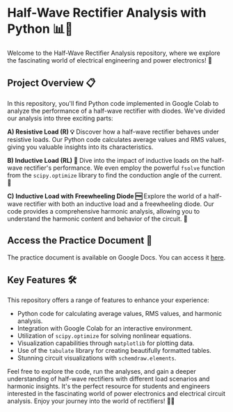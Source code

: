 # Half-Wave Rectifier Analysis with Python 📊🔌

Welcome to the Half-Wave Rectifier Analysis repository, where we explore the fascinating world of electrical engineering and power electronics! 🌟

## Project Overview 📋

In this repository, you'll find Python code implemented in Google Colab to analyze the performance of a half-wave rectifier with diodes. We've divided our analysis into three exciting parts:

**A) Resistive Load (R) 💡**
Discover how a half-wave rectifier behaves under resistive loads. Our Python code calculates average values and RMS values, giving you valuable insights into its characteristics.

**B) Inductive Load (RL) 🔄**
Dive into the impact of inductive loads on the half-wave rectifier's performance. We even employ the powerful `fsolve` function from the `scipy.optimize` library to find the conduction angle of the current. 🧠

**C) Inductive Load with Freewheeling Diode 🆓**
Explore the world of a half-wave rectifier with both an inductive load and a freewheeling diode. Our code provides a comprehensive harmonic analysis, allowing you to understand the harmonic content and behavior of the circuit. 🎵

## Access the Practice Document 📄

The practice document is available on Google Docs. You can access it [here](https://docs.google.com/document/d/1wCUzZzsdJT8SnEedVSRaJ2YjO6Ahd6AkfmzxlnhLP-8/edit?usp=sharing).

## Key Features 🛠️

This repository offers a range of features to enhance your experience:

- Python code for calculating average values, RMS values, and harmonic analysis.
- Integration with Google Colab for an interactive environment.
- Utilization of `scipy.optimize` for solving nonlinear equations.
- Visualization capabilities through `matplotlib` for plotting data.
- Use of the `tabulate` library for creating beautifully formatted tables.
- Stunning circuit visualizations with `schemdraw.elements`.

Feel free to explore the code, run the analyses, and gain a deeper understanding of half-wave rectifiers with different load scenarios and harmonic insights. It's the perfect resource for students and engineers interested in the fascinating world of power electronics and electrical circuit analysis. Enjoy your journey into the world of rectifiers! 🚀🔬
